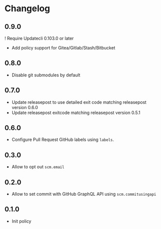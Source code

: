 # Changelog

## 0.9.0

! Require Updatecli 0.103.0 or later

* Add policy support for Gitea/Gitlab/Stash/Bitbucket

## 0.8.0

* Disable git submodules by default

## 0.7.0

* Update releasepost to use detailed exit code matching releasepost version 0.6.0
* Update releasepost exitcode matching releasepost version 0.5.1

## 0.6.0

* Configure Pull Request GitHub labels using `labels`.

## 0.3.0

* Allow to opt out `scm.email`

## 0.2.0

* Allow to set commit with GitHub GraphQL API using `scm.commitusingapi`

## 0.1.0

* Init policy
